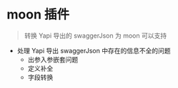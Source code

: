 # moon 插件

> 转换 Yapi 导出的 swaggerJson 为 moon 可以支持

- 处理 Yapi 导出 swaggerJson 中存在的信息不全的问题
  - 出参入参嵌套问题
  - 定义补全
  - 字段转换
